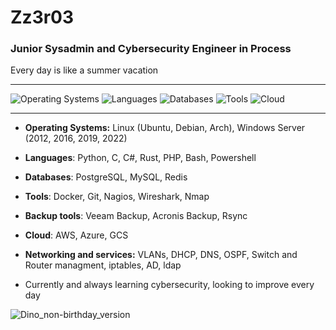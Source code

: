 # Zz3r03
### Junior Sysadmin and Cybersecurity Engineer in Process
Every day is like a summer vacation

---

![Operating Systems](https://img.shields.io/badge/OS-Linux%20%7C%20Windows%20Server-blue.svg)
![Languages](https://img.shields.io/badge/Languages-Python%20%7C%20C%20%7C%20C%23%20%7C%20Rust%20%7C%20PHP%20%7C%20Bash%20%7C%20Powershell-blue.svg)
![Databases](https://img.shields.io/badge/Databases-PostgreSQL%20%7C%20MySQL%20%7C%20Redis-blue.svg)
![Tools](https://img.shields.io/badge/Tools-Docker%20%7C%20Git-blue.svg)
![Cloud](https://img.shields.io/badge/Cloud-AWS%20%7C%20Azure%20%7C%20GCS-blue.svg)

---

- **Operating Systems:** Linux (Ubuntu, Debian, Arch), Windows Server (2012, 2016, 2019, 2022)
- **Languages**: Python, C, C#, Rust, PHP, Bash, Powershell
- **Databases**: PostgreSQL, MySQL, Redis
- **Tools**: Docker, Git, Nagios, Wireshark, Nmap
- **Backup tools**: Veeam Backup, Acronis Backup, Rsync
- **Cloud**: AWS, Azure, GCS
- **Networking and services:** VLANs, DHCP, DNS, OSPF, Switch and Router managment, iptables, AD, ldap

- Currently and always learning cybersecurity, looking to improve every day



![Dino_non-birthday_version](https://github.com/Zz3r03/Zz3r03/assets/84497899/408d2884-c77e-4110-ba3d-217ff2240fb8)
